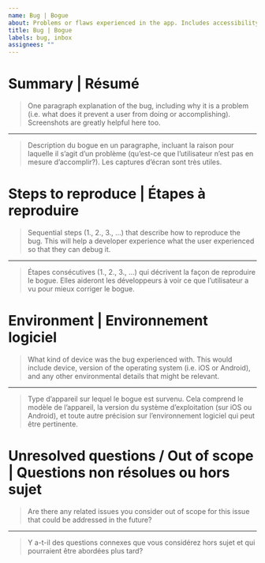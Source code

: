 ```yaml
---
name: Bug | Bogue
about: Problems or flaws experienced in the app. Includes accessibility issues. | Problèmes ou défaillances dans l’application. Peut comprendre les problèmes d’accessibilité.
title: Bug | Bogue
labels: bug, inbox
assignees: ""
---
```


# Summary | Résumé

> One paragraph explanation of the bug, including why it is a problem (i.e. what does it prevent a user from doing or accomplishing). Screenshots are greatly helpful here too.

---

> Description du bogue en un paragraphe, incluant la raison pour laquelle il s’agit d’un problème (qu’est-ce que l’utilisateur n’est pas en mesure d’accomplir?). Les captures d’écran sont très utiles.

# Steps to reproduce | Étapes à reproduire

> Sequential steps (1., 2., 3., ...) that describe how to reproduce the bug. This will help a developer experience what the user experienced so that they can debug it.

---

> Étapes consécutives (1., 2., 3., …) qui décrivent la façon de reproduire le bogue. Elles aideront les développeurs à voir ce que l’utilisateur a vu pour mieux corriger le bogue.

# Environment | Environnement logiciel

> What kind of device was the bug experienced with. This would include device, version of the operating system (i.e. iOS or Android), and any other environmental details that might be relevant.

---

> Type d’appareil sur lequel le bogue est survenu. Cela comprend le modèle de l’appareil, la version du système d’exploitation (sur iOS ou Android), et toute autre précision sur l’environnement logiciel qui peut être pertinente.

# Unresolved questions / Out of scope | Questions non résolues ou hors sujet

> Are there any related issues you consider out of scope for this issue that could be addressed in the future?

---

> Y a-t-il des questions connexes que vous considérez hors sujet et qui pourraient être abordées plus tard?
